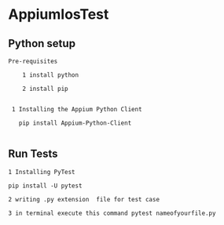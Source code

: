 # AppiumIosTest

  ## Python setup
  
  ```
  Pre-requisites
      
      1 install python 
        
      2 install pip 
  ```
    
   ``` https://stackoverflow.com/questions/62080750/install-pip-on-mac-failed
    
    1 Installing the Appium Python Client

      pip install Appium-Python-Client
      
   ```
    
  ## Run Tests
    1 Installing PyTest
    
    pip install -U pytest
    
    2 writing .py extension  file for test case
    
    3 in terminal execute this command pytest nameofyourfile.py
    


